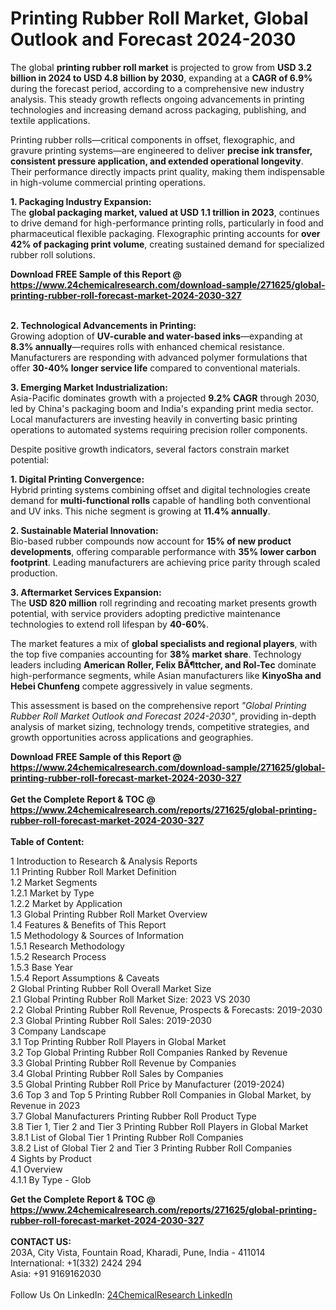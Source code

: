 <h1>Printing Rubber Roll Market, Global Outlook and Forecast 2024-2030</h1><p>The global <strong>printing rubber roll market</strong> is projected to grow from <strong>USD 3.2 billion in 2024 to USD 4.8 billion by 2030</strong>, expanding at a <strong>CAGR of 6.9%</strong> during the forecast period, according to a comprehensive new industry analysis. This steady growth reflects ongoing advancements in printing technologies and increasing demand across packaging, publishing, and textile applications.</p><p>Printing rubber rolls—critical components in offset, flexographic, and gravure printing systems—are engineered to deliver <strong>precise ink transfer, consistent pressure application, and extended operational longevity</strong>. Their performance directly impacts print quality, making them indispensable in high-volume commercial printing operations.</p><p><strong>1. Packaging Industry Expansion:</strong><br>
The <strong>global packaging market, valued at USD 1.1 trillion in 2023</strong>, continues to drive demand for high-performance printing rolls, particularly in food and pharmaceutical flexible packaging. Flexographic printing accounts for <strong>over 42% of packaging print volume</strong>, creating sustained demand for specialized rubber roll solutions.</p><div><b>Download FREE Sample of this Report @ 
            <a href="https://www.24chemicalresearch.com/download-sample/271625/global-printing-rubber-roll-forecast-market-2024-2030-327">
            https://www.24chemicalresearch.com/download-sample/271625/global-printing-rubber-roll-forecast-market-2024-2030-327</a></b></div><br><p><strong>2. Technological Advancements in Printing:</strong><br>
Growing adoption of <strong>UV-curable and water-based inks</strong>—expanding at <strong>8.3% annually</strong>—requires rolls with enhanced chemical resistance. Manufacturers are responding with advanced polymer formulations that offer <strong>30-40% longer service life</strong> compared to conventional materials.</p><p><strong>3. Emerging Market Industrialization:</strong><br>
Asia-Pacific dominates growth with a projected <strong>9.2% CAGR</strong> through 2030, led by China's packaging boom and India's expanding print media sector. Local manufacturers are investing heavily in converting basic printing operations to automated systems requiring precision roller components.</p><p>Despite positive growth indicators, several factors constrain market potential:</p><p><strong>1. Digital Printing Convergence:</strong><br>
Hybrid printing systems combining offset and digital technologies create demand for <strong>multi-functional rolls</strong> capable of handling both conventional and UV inks. This niche segment is growing at <strong>11.4% annually</strong>.</p><p><strong>2. Sustainable Material Innovation:</strong><br>
Bio-based rubber compounds now account for <strong>15% of new product developments</strong>, offering comparable performance with <strong>35% lower carbon footprint</strong>. Leading manufacturers are achieving price parity through scaled production.</p><p><strong>3. Aftermarket Services Expansion:</strong><br>
The <strong>USD 820 million</strong> roll regrinding and recoating market presents growth potential, with service providers adopting predictive maintenance technologies to extend roll lifespan by <strong>40-60%</strong>.</p><p>The market features a mix of <strong>global specialists and regional players</strong>, with the top five companies accounting for <strong>38% market share</strong>. Technology leaders including <strong>American Roller, Felix BÃ¶ttcher, and Rol-Tec</strong> dominate high-performance segments, while Asian manufacturers like <strong>KinyoSha and Hebei Chunfeng</strong> compete aggressively in value segments.</p><p>This assessment is based on the comprehensive report <em>"Global Printing Rubber Roll Market Outlook and Forecast 2024-2030"</em>, providing in-depth analysis of market sizing, technology trends, competitive strategies, and growth opportunities across applications and geographies.</p><div><b>Download FREE Sample of this Report @ 
            <a href="https://www.24chemicalresearch.com/download-sample/271625/global-printing-rubber-roll-forecast-market-2024-2030-327">
            https://www.24chemicalresearch.com/download-sample/271625/global-printing-rubber-roll-forecast-market-2024-2030-327</a></b></div><br><div><b>Get the Complete Report & TOC @ 
            <a href="https://www.24chemicalresearch.com/reports/271625/global-printing-rubber-roll-forecast-market-2024-2030-327">
            https://www.24chemicalresearch.com/reports/271625/global-printing-rubber-roll-forecast-market-2024-2030-327</a></b></div><br>
            <b>Table of Content:</b><p>1 Introduction to Research & Analysis Reports<br />
    1.1 Printing Rubber Roll Market Definition<br />
    1.2 Market Segments<br />
        1.2.1 Market by Type<br />
        1.2.2 Market by Application<br />
    1.3 Global Printing Rubber Roll Market Overview<br />
    1.4 Features & Benefits of This Report<br />
    1.5 Methodology & Sources of Information<br />
        1.5.1 Research Methodology<br />
        1.5.2 Research Process<br />
        1.5.3 Base Year<br />
        1.5.4 Report Assumptions & Caveats<br />
2 Global Printing Rubber Roll Overall Market Size<br />
    2.1 Global Printing Rubber Roll Market Size: 2023 VS 2030<br />
    2.2 Global Printing Rubber Roll Revenue, Prospects & Forecasts: 2019-2030<br />
    2.3 Global Printing Rubber Roll Sales: 2019-2030<br />
3 Company Landscape<br />
    3.1 Top Printing Rubber Roll Players in Global Market<br />
    3.2 Top Global Printing Rubber Roll Companies Ranked by Revenue<br />
    3.3 Global Printing Rubber Roll Revenue by Companies<br />
    3.4 Global Printing Rubber Roll Sales by Companies<br />
    3.5 Global Printing Rubber Roll Price by Manufacturer (2019-2024)<br />
    3.6 Top 3 and Top 5 Printing Rubber Roll Companies in Global Market, by Revenue in 2023<br />
    3.7 Global Manufacturers Printing Rubber Roll Product Type<br />
    3.8 Tier 1, Tier 2 and Tier 3 Printing Rubber Roll Players in Global Market<br />
        3.8.1 List of Global Tier 1 Printing Rubber Roll Companies<br />
        3.8.2 List of Global Tier 2 and Tier 3 Printing Rubber Roll Companies<br />
4 Sights by Product<br />
    4.1 Overview<br />
        4.1.1 By Type - Glob</p><div><b>Get the Complete Report & TOC @ 
            <a href="https://www.24chemicalresearch.com/reports/271625/global-printing-rubber-roll-forecast-market-2024-2030-327">
            https://www.24chemicalresearch.com/reports/271625/global-printing-rubber-roll-forecast-market-2024-2030-327</a></b></div><br><b>CONTACT US:</b><br>
            203A, City Vista, Fountain Road, Kharadi, Pune, India - 411014<br>
            International: +1(332) 2424 294<br>
            Asia: +91 9169162030 <br><br>
            Follow Us On LinkedIn: <a href="https://www.linkedin.com/company/24chemicalresearch/">24ChemicalResearch LinkedIn</a>
